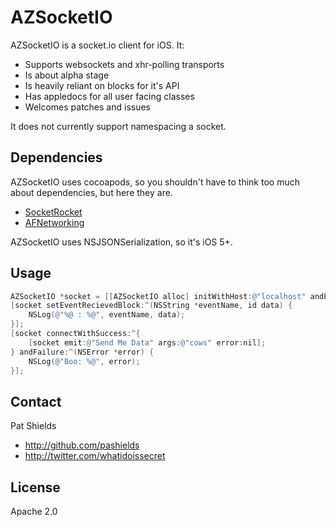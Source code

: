AZSocketIO
==========
AZSocketIO is a socket.io client for iOS. It:

* Supports websockets and xhr-polling transports
* Is about alpha stage
* Is heavily reliant on blocks for it's API
* Has appledocs for all user facing classes
* Welcomes patches and issues

It does not currently support namespacing a socket.

Dependencies
------------
AZSocketIO uses cocoapods, so you shouldn't have to think too much about dependencies, but here they are.

* [SocketRocket](https://github.com/square/SocketRocket)
* [AFNetworking](https://github.com/AFNetworking/AFNetworking)

AZSocketIO uses NSJSONSerialization, so it's iOS 5+.

Usage
-----
``` objective-c
AZSocketIO *socket = [[AZSocketIO alloc] initWithHost:@"localhost" andPort:@"9000"];
[socket setEventRecievedBlock:^(NSString *eventName, id data) {
    NSLog(@"%@ : %@", eventName, data);
}];
[socket connectWithSuccess:^{
	[socket emit:@"Send Me Data" args:@"cows" error:nil];
} andFailure:^(NSError *error) {
    NSLog(@"Boo: %@", error);
}];
```

Contact
-------
Pat Shields

* http://github.com/pashields
* http://twitter.com/whatidoissecret

License
-------
Apache 2.0